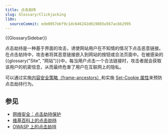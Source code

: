 ```yaml
---
title: 点击劫持
slug: Glossary/Clickjacking
l10n:
  sourceCommit: ede0057ebf9c1dc646242d019803a567acbb2995
---
```


{{GlossarySidebar}}

点击劫持是一种基于界面的攻击，诱使网站用户在不知情的情况下点击恶意链接。在点击劫持中，攻击者将其恶意链接嵌入到网站的按钮或合法页面中。在被感染的{{glossary("Site", "网站")}}中，每当用户点击一个合法链接时，攻击者就会获取该用户的机密信息，从而最终危害了用户在互联网上的隐私。

可以通过实施[内容安全策略（frame-ancestors）](/zh-CN/docs/Web/HTTP/Headers/Content-Security-Policy/frame-ancestors)和实施 [Set-Cookie 属性](/zh-CN/docs/Web/HTTP/Headers/Set-Cookie#attributes)来预防点击劫持行为。

## 参见

- [网络安全：点击劫持保护](/zh-CN/docs/Web/Security#clickjacking_protection)
- [维基百科上的点击劫持](https://zh.wikipedia.org/wiki/点击劫持)
- [OWASP 上的点击劫持](https://owasp.org/www-community/attacks/Clickjacking)
